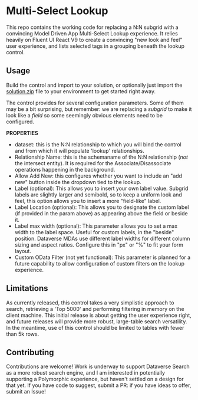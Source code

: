 # Multi-Select Lookup

This repo contains the working code for replacing a N:N subgrid with a convincing Model Driven App Multi-Select Lookup experience. It relies heavily on Fluent UI React V9 to create a convincing "new look and feel" user experience, and lists selected tags in a grouping beneath the lookup control.

## Usage
Build the control and import to your solution, or optionally just import the [solution.zip](/Solution/Solution.zip) file to your environment to get started right away.

The control provides for several configuration parameters. Some of them may be a bit surprising, but remember: we are replacing a _subgrid_ to make it look like a _field_ so some seemingly obvious elements need to be configured.

**PROPERTIES**
- dataset: this is the N:N relationship to which you will bind the control and from which it will populate 'lookup' relationships.
- Relationship Name: this is the schemaname of the N:N relationship (_not_ the intersect entity). It is required for the Associate/Disassociate operations happening in the background.
- Allow Add New: this configures whether you want to include an "add new" button inside the dropdown tied to the lookup.
- Label (optional): This allows you to insert your own label value. Subgrid labels are slightly larger and semibold, so to keep a uniform look and feel, this option allows you to insert a more "field-like" label.
- Label Location (optional): This allows you to designate the custom label (if provided in the param above) as appearing above the field or beside it.
- Label max width (optional): This parameter allows you to set a max width to the label space. Useful for custom labels, in the "beside" position. Dataverse MDAs use different label widths for different column sizing and aspect ratios. Configure this in "px" or "%" to fit your form layout.
- Custom OData Filter (not yet functional): This parameter is planned for a future capability to allow configuration of custom filters on the lookup experience.

 ## Limitations
 As currently released, this control takes a very simplistic approach to search, retrieving a 'Top 5000' and performing filtering in memory on the client machine. This initial release is about getting the user experience right, and future releases will provide more robust, large-table search versatility. In the meantime, use of this control should be limited to tables with fewer than 5k rows.

 ## Contributing
 Contributions are welcome! Work is underway to support Dataverse Search as a more robust search engine, and I am interested in potentially supporting a Polymorphic experience, but haven't settled on a design for that yet. If you have code to suggest, submit a PR: if you have ideas to offer, submit an Issue!
